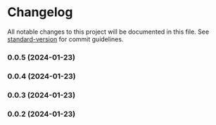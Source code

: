 # Changelog

All notable changes to this project will be documented in this file. See [standard-version](https://github.com/conventional-changelog/standard-version) for commit guidelines.

### 0.0.5 (2024-01-23)

### 0.0.4 (2024-01-23)

### 0.0.3 (2024-01-23)

### 0.0.2 (2024-01-23)
